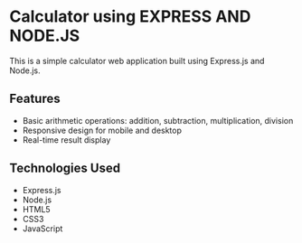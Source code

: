 # Calculator using EXPRESS AND NODE.JS

This is a simple calculator web application built using Express.js and Node.js.

## Features
- Basic arithmetic operations: addition, subtraction, multiplication, division
- Responsive design for mobile and desktop
- Real-time result display

## Technologies Used
- Express.js
- Node.js
- HTML5
- CSS3
- JavaScript

